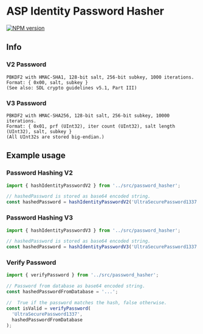 # ASP Identity Password Hasher

[![NPM version][npm-image]][npm-url]

## Info

### V2 Password

```
PBKDF2 with HMAC-SHA1, 128-bit salt, 256-bit subkey, 1000 iterations.
Format: { 0x00, salt, subkey }
(See also: SDL crypto guidelines v5.1, Part III)
```

### V3 Password

```
PBKDF2 with HMAC-SHA256, 128-bit salt, 256-bit subkey, 10000 iterations.
Format: { 0x01, prf (UInt32), iter count (UInt32), salt length (UInt32), salt, subkey }
(All UInt32s are stored big-endian.)
```

## Example usage

### Password Hashing V2

```javascript
import { hashIdentityPasswordV2 } from '../src/password_hasher';

// hashedPassword is stored as base64 encoded string.
const hashedPassword = hashIdentityPasswordV2('UltraSecurePassword1337');
```

### Password Hashing V3

```javascript
import { hashIdentityPasswordV3 } from '../src/password_hasher';

// hashedPassword is stored as base64 encoded string.
const hashedPassword = hashIdentityPasswordV3('UltraSecurePassword1337');
```

### Verify Password

```javascript
import { verifyPassword } from '../src/password_hasher';

// Password from database as base64 encoded string.
const hashedPasswordFromDatabase = '...';

//  True if the password matches the hash, false otherwise.
const isValid = verifyPassword(
  'UltraSecurePassword1337',
  hashedPasswordFromDatabase
);
```

[npm-url]: https://npmjs.org/package/asp-identity-pw
[npm-image]: https://img.shields.io/npm/v/asp-identity-pw.svg
